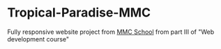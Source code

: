 # Tropical-Paradise-MMC
Fully responsive website project from [MMC School](https://mmcschool.pl/) from part III of "Web development course"
